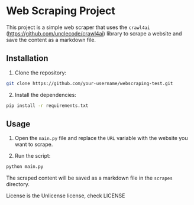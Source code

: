 # Web Scraping Project

This project is a simple web scraper that uses the `crawl4ai` (https://github.com/unclecode/crawl4ai) library to scrape a website and save the content as a markdown file.

## Installation

1. Clone the repository:

```bash
git clone https://github.com/your-username/webscraping-test.git
```

2. Install the dependencies:

```bash
pip install -r requirements.txt
```

## Usage

1. Open the `main.py` file and replace the `URL` variable with the website you want to scrape.

2. Run the script:

```bash
python main.py
```

The scraped content will be saved as a markdown file in the `scrapes` directory.

License is the Unlicense license, check LICENSE
